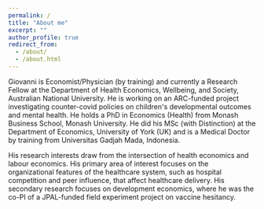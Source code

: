 ```yaml
---
permalink: /
title: "About me"
excerpt: ""
author_profile: true
redirect_from: 
  - /about/
  - /about.html
---
```


Giovanni is Economist/Physician (by training) and currently a Research Fellow at the Department of Health Economics, Wellbeing, and Society, Australian National University. He is working on an ARC-funded project investigating counter-covid policies on children's developmental outcomes and mental health. He holds a PhD in Economics (Health) from Monash Business School, Monash University. He did his MSc (with Distinction) at the Department of Economics, University of York (UK) and is a Medical Doctor by training from Universitas Gadjah Mada, Indonesia.

His research interests draw from the intersection of health economics and labour economics. His primary area of interest focuses on the organizational features of the healthcare system, such as hospital competition and peer influence, that affect healthcare delivery. His secondary research focuses on development economics, where he was the co-PI of a JPAL-funded field experiment project on vaccine hesitancy.
